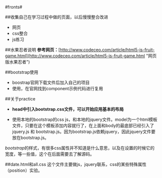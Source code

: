 #fronts#

##收集自己在学习过程中做的页面，以后慢慢整合改进


-	网页
-	css整合
-	js练习


##水果忍者说明
**参考网页：**[http://www.codeceo.com/article/html5-js-fruit-game.html](http://www.codeceo.com/article/html5-js-fruit-game.html "网页版水果忍者")

##bootstrap使用
-	boostrap官网下载文件后加入自己的项目
-	使用，在官网找到component示例代码进行复用



##关于practice

-	**head中引入bootstrap.css文件，可以开始应用基本的布局**

-	使用本地的bootstrap的css js，和本地的jquery文件。model为一个html模板文件，只要在这个模板添加内容就行了，在上面和body的最底部已经引入了jquery.js 和 bootstrap.js。因为bootstrap.js依赖jquery，因此jquery文件要放在bootstrap.js。

*bootstrap*的样式，有很多css属性并不知道是什么意思，以及在设置的时候它的宽度，等一些值，这个在后面需要去了解源码。


##date.html和all.css
这个文件主要做js，jquery联系，css的某些特殊属性（position）实验。


















